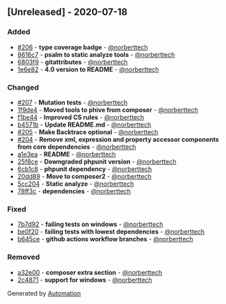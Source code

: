 ## [Unreleased] - 2020-07-18

### Added
- [#206](https://github.com/coduo/php-matcher/pull/206) - **type coverage badge** - [@norberttech](https://github.com/norberttech)
- [8616c7](https://github.com/vudaltsov/php-matcher/commit/8616c780e58b8a8eac3e75050b7a5bdcb03a9ddb) - **psalm to static analyze tools** - [@norberttech](https://github.com/norberttech)
- [6803f9](https://github.com/vudaltsov/php-matcher/commit/6803f9938f2695e75ba03262ada8fb48d7e67693) - **gitattributes** - [@norberttech](https://github.com/norberttech)
- [1e6e82](https://github.com/vudaltsov/php-matcher/commit/1e6e8295c589c531d57e76bbb904e4fb2d76be25) - **4.0 version to README** - [@norberttech](https://github.com/norberttech)

### Changed
- [#207](https://github.com/coduo/php-matcher/pull/207) - **Mutation tests** - [@norberttech](https://github.com/norberttech)
- [1f9de4](https://github.com/vudaltsov/php-matcher/commit/1f9de45618dc5446414c73070b611d369ac1f8ab) - **Moved tools to phive from composer** - [@norberttech](https://github.com/norberttech)
- [f1be44](https://github.com/vudaltsov/php-matcher/commit/f1be448427f1afc2f4c2dbbb281b2268e61d645f) - **Improved CS rules** - [@norberttech](https://github.com/norberttech)
- [b4571b](https://github.com/vudaltsov/php-matcher/commit/b4571b52bef912cce1a373418d20d475b97141d9) - **Update README.md** - [@norberttech](https://github.com/norberttech)
- [#205](https://github.com/coduo/php-matcher/pull/205) - **Make Backtrace optional** - [@norberttech](https://github.com/norberttech)
- [#204](https://github.com/coduo/php-matcher/pull/204) - **Remove xml, expression and property accessor components from core dependencies** - [@norberttech](https://github.com/norberttech)
- [a1e3ea](https://github.com/vudaltsov/php-matcher/commit/a1e3ea0263505b3be152c239f2d3bb6580ef2299) - **README** - [@norberttech](https://github.com/norberttech)
- [25f8ce](https://github.com/vudaltsov/php-matcher/commit/25f8ce3edfa80b047d18984566aaadf70c5ba887) - **Downgraded phpunit version** - [@norberttech](https://github.com/norberttech)
- [6cb1c8](https://github.com/vudaltsov/php-matcher/commit/6cb1c887facccd2722ef9b2792402dba107a99fc) - **phpunit dependency** - [@norberttech](https://github.com/norberttech)
- [20dd89](https://github.com/vudaltsov/php-matcher/commit/20dd89081be28e841d54f5f9e753a14683735cb1) - **Move to composer2** - [@norberttech](https://github.com/norberttech)
- [5cc204](https://github.com/vudaltsov/php-matcher/commit/5cc204d1f93df99a08dc943631046fd6917e0e10) - **Static analyze** - [@norberttech](https://github.com/norberttech)
- [78ff3c](https://github.com/vudaltsov/php-matcher/commit/78ff3cd862c4fedd6491bb17a99b00597abd2d96) - **dependencies** - [@norberttech](https://github.com/norberttech)

### Fixed
- [7b7d92](https://github.com/vudaltsov/php-matcher/commit/7b7d92d821c4adc274faf6c46009765f602cc5f0) - **failing tests on windows** - [@norberttech](https://github.com/norberttech)
- [be0f20](https://github.com/vudaltsov/php-matcher/commit/be0f204381e26f277e80015a25fc3747a2adc0a5) - **failing tests with lowest dependencies** - [@norberttech](https://github.com/norberttech)
- [b645ce](https://github.com/vudaltsov/php-matcher/commit/b645cebc9284bf5d14a4f7cea0112a7755ff6d30) - **github actions workflow branches** - [@norberttech](https://github.com/norberttech)

### Removed
- [a32e00](https://github.com/vudaltsov/php-matcher/commit/a32e0055a6ccd3eb106cd928399ea4e7c1b752d3) - **composer extra section** - [@norberttech](https://github.com/norberttech)
- [2c4871](https://github.com/vudaltsov/php-matcher/commit/2c4871a65bdb0c0acc0b94f8af5bab7e2be9e74c) - **support for windows** - [@norberttech](https://github.com/norberttech)

Generated by [Automation](https://github.com/aeon-php/automation)